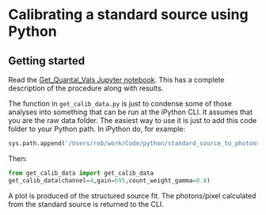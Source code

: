 # Calibrating a standard source using Python

## Getting started
Read the [Get_Quantal_Vals Jupyter notebook](./Get_Quantal_Vals.ipynb). 
This has a complete description of the procedure along with results. 

The function in `get_calib_data.py` is just to condense some of those analyses into something that can be run at the iPython CLI. 
It assumes that you are the raw data folder.
The easiest way to use it is just to add this code folder to your Python path. 
In iPython do, for example:

```python
sys.path.append('/Users/rob/work/Code/python/standard_source_to_photons/python')
```

Then:
```python
from get_calib_data import get_calib_data
get_calib_data(channel=4,gain=695,count_weight_gamma=0.8)
```

A plot is produced of the structured source fit.
The photons/pixel calculated from the standard source is returned to the CLI. 
